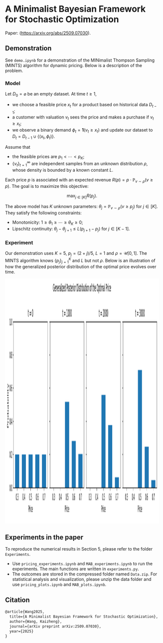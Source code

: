 # A Minimalist Bayesian Framework for Stochastic Optimization

Paper: (https://arxiv.org/abs/2509.07030).

## Demonstration

See `demo.ipynb` for a demonstration of the MINimalist Thompson Sampling (MINTS) algorithm for dynamic pricing. Below is a description of the problem.

### Model

Let $D_0 = \varnothing$ be an empty dataset. At time $t \geq 1$,
- we choose a feasible price $x_t$ for a product based on historical data $D_{t-1}$;
- a customer with valuation $v_t$ sees the price and makes a purchase if $v_t \geq x_t$;
- we observe a binary demand $\phi_t = \mathbf{1} ( v_t \geq x_t )$ and update our dataset to $D_t = D_{t-1} \cup \lbrace (x_t, \phi_t)  \rbrace$.

Assume that
- the feasible prices are $p_1 < \cdots < p_K$;
- $\lbrace v_t \rbrace_{t=1}^{\infty}$ are independent samples from an unknown distribution $\rho$, whose density is bounded by a known constant $L$.

Each price $p$ is associated with an expected revenue $R(p) = p \cdot \mathbb{P}_{v \sim \rho} ( v \geq p )$. The goal is to maximize this objective:

$$ \max_{j \in [K] } R(p_j). $$
  
The above model has $K$ unknown parameters: $\theta_j = \mathbb{P}_{v \sim \rho} ( v \geq p_j )$ for $j \in [K]$. They satisfy the following constraints:
- Monotonicity: $1 \geq \theta_1 \geq \cdots \geq \theta_K \geq 0$;
- Lipschitz continuity: $\theta_j - \theta_{j+1} \leq L ( p_{j+1} - p_{j} )$ for $j \in [K - 1]$.

### Experiment

Our demonstration uses $K = 5$, $p_j = (2 + j) / 5$, $L = 1$ and $\rho = \mathcal{U} [0, 1]$. The MINTS algorithm knows $\lbrace p_j \rbrace_{j=1}^K$ and $L$ but not $\rho$. Below is an illustration of how the generalized posterior distribution of the optimal price evolves over time.

<p align="center">
    <img src="posterior_snapshots.png" alt="Demonstration" width="1000" height="800" />
</p>


## Experiments in the paper

To reproduce the numerical results in Section 5, please refer to the folder `Experiments`. 
- Use `pricing_experiments.ipynb` and `MAB_experiments.ipynb` to run the experiments. The main functions are written in `experiments.py`.
- The outcomes are stored in the compressed folder named `Data.zip`. For statistical analysis and visualization, please unzip the data folder and use `pricing_plots.ipynb` and `MAB_plots.ipynb`.


## Citation
```
@article{Wang2025,
  title={A Minimalist Bayesian Framework for Stochastic Optimization},
  author={Wang, Kaizheng},
  journal={arXiv preprint arXiv:2509.07030},
  year={2025}
}
```

